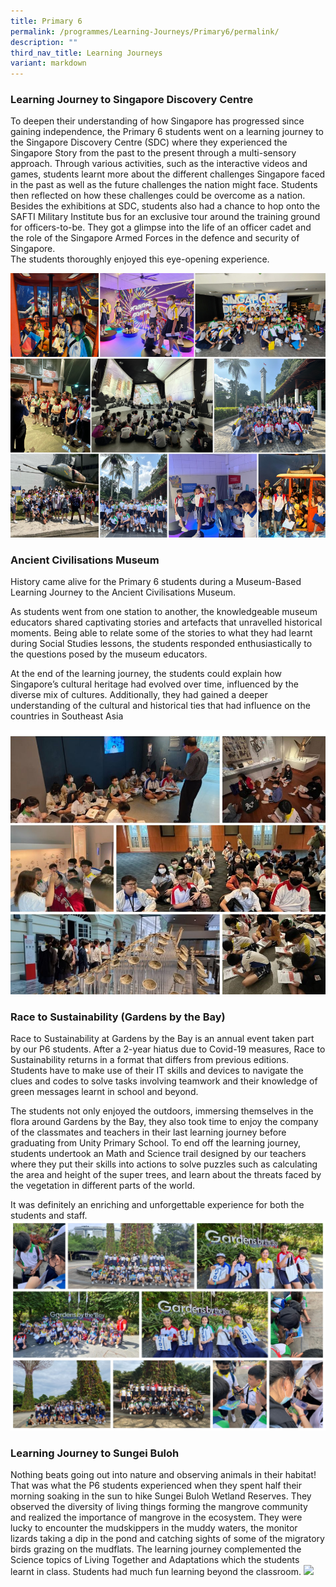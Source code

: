 ```yaml
---
title: Primary 6
permalink: /programmes/Learning-Journeys/Primary6/permalink/
description: ""
third_nav_title: Learning Journeys
variant: markdown
---
```

### **Learning Journey to Singapore Discovery Centre**
To deepen their understanding of how Singapore has progressed since gaining independence, the Primary 6 students went on a learning journey to the Singapore Discovery Centre (SDC) where they experienced the Singapore Story from the past to the present through a multi-sensory approach. Through various activities, such as the interactive videos and games, students learnt more about the different challenges Singapore faced in the past as well as the future challenges the nation might face. Students then reflected on how these challenges could be overcome as a nation.<br>
Besides the exhibitions at SDC, students also had a chance to hop onto the SAFTI Military Institute bus for an exclusive tour around the training ground for officers-to-be. They got a glimpse into the life of an officer cadet and the role of the Singapore Armed Forces in the defence and security of Singapore. <br>
The students thoroughly enjoyed this eye-opening experience. 

![](/images/Learning%20Journeys/2024/P6_LJ_SDC.png)

### **Ancient Civilisations Museum**

History came alive for the Primary 6 students during a Museum-Based Learning Journey to the Ancient Civilisations Museum. 

As students went from one station to another, the knowledgeable museum educators shared captivating stories and artefacts that unravelled historical moments. Being able to relate some of the stories to what they had learnt during Social Studies lessons, the students responded enthusiastically to the questions posed by the museum educators.

At the end of the learning journey, the students could explain how Singapore’s cultural heritage had evolved over time, influenced by the diverse mix of cultures. Additionally, they had gained a deeper understanding of the cultural and historical ties that had influence on the countries in Southeast Asia

![](/images/Learning%20Journeys/2023/Primary%206/p6%20lj%20acm.jpg)

### **Race to Sustainability (Gardens by the Bay)**
Race to Sustainability at Gardens by the Bay is an annual event taken part by our P6 students. After a 2-year hiatus due to Covid-19 measures, Race to Sustainability returns in a format that differs from previous editions. Students have to make use of their IT skills and devices to navigate the clues and codes to solve tasks involving teamwork and their knowledge of green messages learnt in school and beyond.

The students not only enjoyed the outdoors, immersing themselves in the flora around Gardens by the Bay, they also took time to enjoy the company of the classmates and teachers in their last learning journey before graduating from Unity Primary School. To end off the learning journey, students undertook an Math and Science trail designed by our teachers where they put their skills into actions to solve puzzles such as calculating the area and height of the super trees, and learn about the threats faced by the vegetation in different parts of the world.

It was definitely an enriching and unforgettable experience for both the students and staff.
![](/images/Learning%20Journeys/2022/Primary%206/2022%20P6%20Race%20to%20Sustainability.jpg)

### **Learning Journey to Sungei Buloh**
Nothing beats going out into nature and observing animals in their habitat! That was what the P6 students experienced when they spent half their morning soaking in the sun to hike Sungei Buloh Wetland Reserves. They observed the diversity of living things forming the mangrove community and realized the importance of mangrove in the ecosystem. They were lucky to encounter the mudskippers in the muddy waters, the monitor lizards taking a dip in the pond and catching sights of some of the migratory birds grazing on the mudflats. The learning journey complemented the Science topics of Living Together and Adaptations which the students learnt in class. Students had much fun learning beyond the classroom.
![](/images/Learning%20Journeys/2023/Primary%206/p6%20lj%20to%20sungei%20buloh.png)